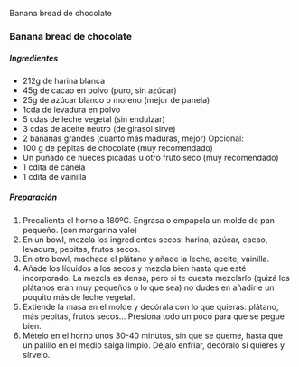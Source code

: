 Banana bread de chocolate

### Banana bread de chocolate

##### Ingredientes

* 212g de harina blanca
* 45g de cacao en polvo (puro, sin azúcar)
* 25g de azúcar blanco o moreno (mejor de panela)
* 1cda de levadura en polvo
* 5 cdas de leche vegetal (sin endulzar)
* 3 cdas de aceite neutro (de girasol sirve)
* 2 bananas grandes (cuanto más maduras, mejor)
Opcional: 
* 100 g de pepitas de chocolate (muy recomendado)
* Un puñado de nueces picadas u otro fruto seco (muy recomendado)
* 1 cdita de canela 
* 1 cdita de vainilla

##### Preparación

1. Precalienta el horno a 180ºC. Engrasa o empapela un molde de pan pequeño. (con margarina vale)
2. En un bowl, mezcla los ingredientes secos: harina, azúcar, cacao, levadura, pepitas, frutos secos.
3. En otro bowl, machaca el plátano y añade la leche, aceite, vainilla.
4. Añade los líquidos a los secos y mezcla bien hasta que esté incorporado. La mezcla es densa, pero si te cuesta mezclarlo (quizá los plátanos eran muy pequeños o lo que sea) no dudes en añadirle un poquito más de leche vegetal.
5. Extiende la masa en el molde y decórala con lo que quieras: plátano, más pepitas, frutos secos… Presiona todo un poco para que se pegue bien.
6. Mételo en el horno unos 30-40 minutos, sin que se queme, hasta que un palillo en el medio salga limpio. Déjalo enfriar, decóralo si quieres y sírvelo.



